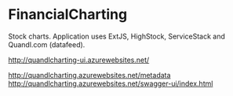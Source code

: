 FinancialCharting
=================

Stock charts. Application uses ExtJS, HighStock, ServiceStack and Quandl.com (datafeed).

http://quandlcharting-ui.azurewebsites.net/

http://quandlcharting.azurewebsites.net/metadata
http://quandlcharting.azurewebsites.net/swagger-ui/index.html